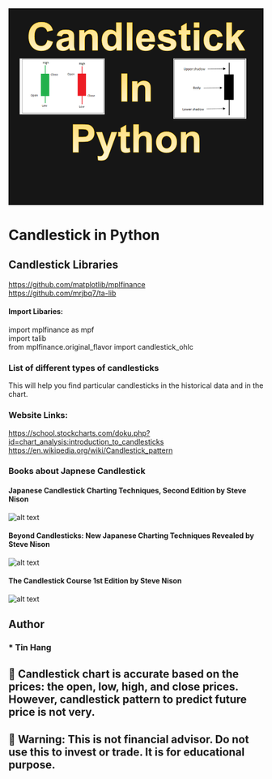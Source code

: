 
<img src="Candlestick.PNG">

# Candlestick in Python

## Candlestick Libraries
https://github.com/matplotlib/mplfinance  
https://github.com/mrjbq7/ta-lib   

#### Import Libaries:
import mplfinance as mpf   
import talib  
from mplfinance.original_flavor import candlestick_ohlc  

### List of different types of candlesticks

This will help you find particular candlesticks in the historical data and in the chart.  

### Website Links:
https://school.stockcharts.com/doku.php?id=chart_analysis:introduction_to_candlesticks  
https://en.wikipedia.org/wiki/Candlestick_pattern  


### Books about Japnese Candlestick  
#### Japanese Candlestick Charting Techniques, Second Edition by Steve Nison 
![alt text](https://user-images.githubusercontent.com/4218171/136717472-cde8cb91-6b89-4efc-8df8-853919aef642.png)    
#### Beyond Candlesticks: New Japanese Charting Techniques Revealed by Steve Nison  
![alt text](https://user-images.githubusercontent.com/4218171/136717516-60c53ea5-a8db-4870-91cc-33ba9717a027.png)  
#### The Candlestick Course 1st Edition by Steve Nison  
![alt text](https://user-images.githubusercontent.com/4218171/136717544-527e2438-70f3-4c9a-80e1-a5f8d4113066.png)  

## Author  
### * Tin Hang  

## 🔴 Candlestick chart is accurate based on the prices: the open, low, high, and close prices.  However, candlestick pattern to predict future price is not very.  
## 🔴 Warning: This is not financial advisor.  Do not use this to invest or trade. It is for educational purpose.  
